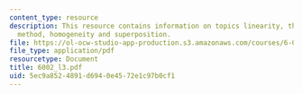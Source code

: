```yaml
---
content_type: resource
description: This resource contains information on topics linearity, the thevenin
  method, homogeneity and superposition.
file: https://ol-ocw-studio-app-production.s3.amazonaws.com/courses/6-002-circuits-and-electronics-spring-2007/5ec9a8524891d6940e4572e1c97b0cf1_6002_l3.pdf
file_type: application/pdf
resourcetype: Document
title: 6002_l3.pdf
uid: 5ec9a852-4891-d694-0e45-72e1c97b0cf1
---
```

